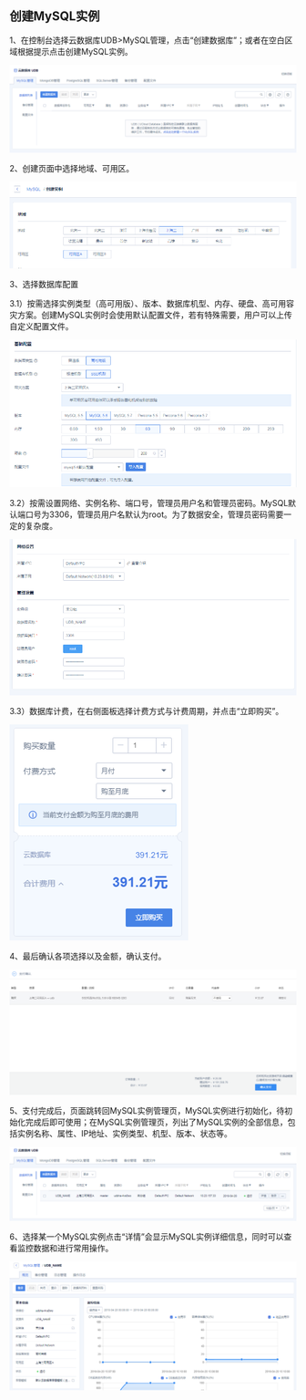 

## 创建MySQL实例

1、在控制台选择云数据库UDB\>MySQL管理，点击“创建数据库”；或者在空白区域根据提示点击创建MySQL实例。

![image](/images/mysql-v4-001.png)

2、创建页面中选择地域、可用区。

![image](/images/mysql-v4-002.png)

3、选择数据库配置

3.1）按需选择实例类型（高可用版）、版本、数据库机型、内存、硬盘、高可用容灾方案。创建MySQL实例时会使用默认配置文件，若有特殊需要，用户可以上传自定义配置文件。

![image](/images/mysql-v4-003.png)

3.2）按需设置网络、实例名称、端口号，管理员用户名和管理员密码。MySQL默认端口号为3306，管理员用户名默认为root。为了数据安全，管理员密码需要一定的复杂度。

![image](/images/mysql-v4-004.png)

3.3）数据库计费，在右侧面板选择计费方式与计费周期，并点击“立即购买”。

![image](/images/mysql-v4-005.png)

4、最后确认各项选择以及金额，确认支付。

![image](/images/mysql-v4-006.png)

5、支付完成后，页面跳转回MySQL实例管理页，MySQL实例进行初始化，待初始化完成后即可使用；在MySQL实例管理页，列出了MySQL实例的全部信息，包括实例名称、属性、IP地址、实例类型、机型、版本、状态等。

![image](/images/mysql-v4-007.png)

6、选择某一个MySQL实例点击“详情”会显示MySQL实例详细信息，同时可以查看监控数据和进行常用操作。

![image](/images/mysql-v4-008.png)
